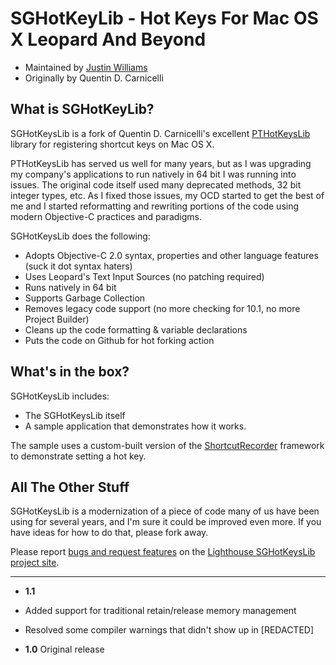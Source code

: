 SGHotKeyLib - Hot Keys For Mac OS X Leopard And Beyond
=========================

* Maintained by [Justin Williams](http://carpeaqua.com)
* Originally by Quentin D. Carnicelli

What is SGHotKeyLib?
-------------------------

SGHotKeysLib is a fork of Quentin D. Carnicelli's excellent [PTHotKeysLib](http://rogueamoeba.com/sources/) library for registering shortcut keys on Mac OS X.

PTHotKeysLib has served us well for many years, but as I was upgrading my company's applications to run natively in 64 bit I was running into issues.  The original code itself used many deprecated methods, 32 bit integer types, etc.  As I fixed those issues, my OCD started to get the best of me and I started reformatting and rewriting portions of the code using modern Objective-C practices and paradigms.  

SGHotKeysLib does the following:

* Adopts Objective-C 2.0 syntax, properties and other language features (suck it dot syntax haters)
* Uses Leopard's Text Input Sources (no patching required)
* Runs natively in 64 bit
* Supports Garbage Collection
* Removes legacy code support (no more checking for 10.1, no more Project Builder)
* Cleans up the code formatting & variable declarations
* Puts the code on Github for hot forking action

What's in the box?
-------------------------

SGHotKeysLib includes:

* The SGHotKeysLib itself 
* A sample application that demonstrates how it works.  

The sample uses a custom-built version of the [ShortcutRecorder](http://code.google.com/p/shortcutrecorder/) framework to demonstrate setting a hot key.  

All The Other Stuff
-------------------------

SGHotKeysLib is a modernization of a piece of code many of us have been using for several years, and I'm sure it could be improved even more.  If you have ideas for how to do that, please fork away. 

Please report [bugs and request features](http://secondgear.lighthouseapp.com/projects/34579-sghotkeyslib/tickets/new) on the [Lighthouse SGHotKeysLib project site](http://secondgear.lighthouseapp.com/projects/34579-sghotkeyslib/tickets?q=all).

---------------------------------------

* **1.1** 
* Added support for traditional retain/release memory management
* Resolved some compiler warnings that didn't show up in [REDACTED]

* **1.0** Original release